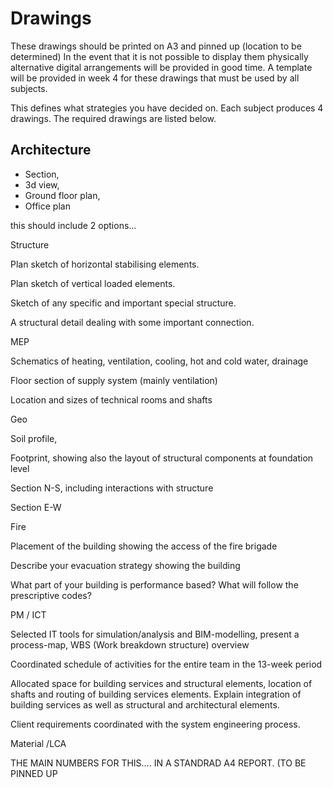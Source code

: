 # Drawings
These drawings should be printed on A3 and pinned up (location to be determined) In the event that it is not possible to display them physically alternative digital arrangements will be provided in good time. A template will be provided in week 4 for these drawings that must be used by all subjects. 

This defines what strategies you have decided on. Each subject produces 4 drawings. The required drawings are listed below. 

## Architecture 
* Section,  
* 3d view,  
* Ground floor plan,  
* Office plan


this should include 2 options...

Structure 

Plan sketch of horizontal stabilising elements. 

Plan sketch of vertical loaded elements. 

Sketch of any specific and important special structure. 

A structural detail dealing with some important connection. 

MEP 

Schematics of heating, ventilation, cooling, hot and cold water, drainage 

Floor section of supply system (mainly ventilation) 

Location and sizes of technical rooms and shafts 

Geo 

Soil profile,  

Footprint, showing also the layout of structural components at foundation level 

Section N-S, including interactions with structure 

Section E-W 

Fire 

Placement of the building showing the access of the fire brigade 

Describe your evacuation strategy showing the building 

What part of your building is performance based? What will follow the prescriptive codes? 

PM / ICT 

Selected IT tools for simulation/analysis and BIM-modelling, present a process-map, WBS (Work breakdown structure) overview 

Coordinated schedule of activities for the entire team in the 13-week period 

Allocated space for building services and structural elements, location of shafts and routing of building services elements. Explain integration of building services as well as structural and architectural elements. 

Client requirements coordinated with the system engineering process. 

Material /LCA 

THE MAIN NUMBERS FOR THIS…. IN A STANDRAD A4 REPORT. (TO BE PINNED UP 


